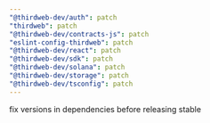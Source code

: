 ```yaml
---
"@thirdweb-dev/auth": patch
"thirdweb": patch
"@thirdweb-dev/contracts-js": patch
"eslint-config-thirdweb": patch
"@thirdweb-dev/react": patch
"@thirdweb-dev/sdk": patch
"@thirdweb-dev/solana": patch
"@thirdweb-dev/storage": patch
"@thirdweb-dev/tsconfig": patch
---
```


fix versions in dependencies before releasing stable

